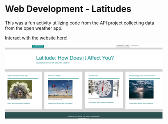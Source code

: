 
# Web Development - Latitudes
This was a fun activity utilizing code from the API project collecting data from the open weather app. 

[Interact with the website here!](https://cammster.github.io/Latitude/)

![Latitude Website Image](https://github.com/cammster/FullStackSkillsLibrary/blob/master/Library/Web/Images/LatitudeWebsite.PNG)
